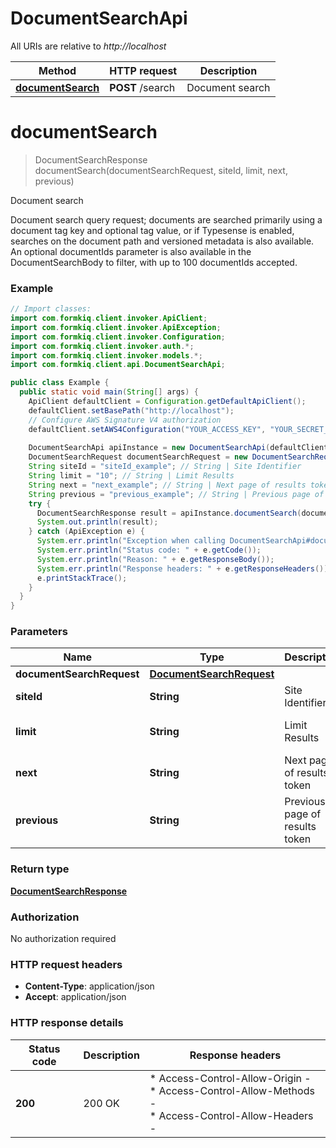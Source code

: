 # DocumentSearchApi

All URIs are relative to *http://localhost*

| Method | HTTP request | Description |
|------------- | ------------- | -------------|
| [**documentSearch**](DocumentSearchApi.md#documentSearch) | **POST** /search | Document search |


<a id="documentSearch"></a>
# **documentSearch**
> DocumentSearchResponse documentSearch(documentSearchRequest, siteId, limit, next, previous)

Document search

Document search query request; documents are searched primarily using a document tag key and optional tag value, or if Typesense is enabled, searches on the document path and versioned metadata is also available. An optional documentIds parameter is also available in the DocumentSearchBody to filter, with up to 100 documentIds accepted.

### Example
```java
// Import classes:
import com.formkiq.client.invoker.ApiClient;
import com.formkiq.client.invoker.ApiException;
import com.formkiq.client.invoker.Configuration;
import com.formkiq.client.invoker.auth.*;
import com.formkiq.client.invoker.models.*;
import com.formkiq.client.api.DocumentSearchApi;

public class Example {
  public static void main(String[] args) {
    ApiClient defaultClient = Configuration.getDefaultApiClient();
    defaultClient.setBasePath("http://localhost");
    // Configure AWS Signature V4 authorization
    defaultClient.setAWS4Configuration("YOUR_ACCESS_KEY", "YOUR_SECRET_KEY", "REGION", "SERVICE")
    
    DocumentSearchApi apiInstance = new DocumentSearchApi(defaultClient);
    DocumentSearchRequest documentSearchRequest = new DocumentSearchRequest(); // DocumentSearchRequest | 
    String siteId = "siteId_example"; // String | Site Identifier
    String limit = "10"; // String | Limit Results
    String next = "next_example"; // String | Next page of results token
    String previous = "previous_example"; // String | Previous page of results token
    try {
      DocumentSearchResponse result = apiInstance.documentSearch(documentSearchRequest, siteId, limit, next, previous);
      System.out.println(result);
    } catch (ApiException e) {
      System.err.println("Exception when calling DocumentSearchApi#documentSearch");
      System.err.println("Status code: " + e.getCode());
      System.err.println("Reason: " + e.getResponseBody());
      System.err.println("Response headers: " + e.getResponseHeaders());
      e.printStackTrace();
    }
  }
}
```

### Parameters

| Name | Type | Description  | Notes |
|------------- | ------------- | ------------- | -------------|
| **documentSearchRequest** | [**DocumentSearchRequest**](DocumentSearchRequest.md)|  | |
| **siteId** | **String**| Site Identifier | [optional] |
| **limit** | **String**| Limit Results | [optional] [default to 10] |
| **next** | **String**| Next page of results token | [optional] |
| **previous** | **String**| Previous page of results token | [optional] |

### Return type

[**DocumentSearchResponse**](DocumentSearchResponse.md)

### Authorization

No authorization required

### HTTP request headers

 - **Content-Type**: application/json
 - **Accept**: application/json

### HTTP response details
| Status code | Description | Response headers |
|-------------|-------------|------------------|
| **200** | 200 OK |  * Access-Control-Allow-Origin -  <br>  * Access-Control-Allow-Methods -  <br>  * Access-Control-Allow-Headers -  <br>  |

